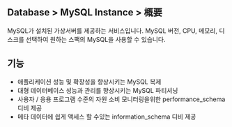 ## Database > MySQL Instance > 概要
MySQL가 설치된 가상서버를 제공하는 서비스입니다. MySQL 버전, CPU, 메모리, 디스크를 선택하여 원하는 스팩의 MySQL을 사용할 수 있습니다.

## 기능

- 애플리케이션 성능 및 확장성을 향상시키는 MySQL 복제
- 대형 데이터베이스 성능과 관리를 향상시키는 MySQL 파티셔닝
- 사용자 / 응용 프로그램 수준의 자원 소비 모니터링을위한 performance_schema 디비 제공
- 메타 데이터에 쉽게 액세스 할 수있는 information_schema 디비 제공
